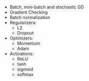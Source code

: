 - Batch, mini-batch and stochastic GD
- Gradient Checking
- Batch normalization
- Regularizers:
  - L2
  - Dropout
- Optimizers:
  - Momentum
  - Adam
- Activations:
  - ReLU
  - tanh
  - sigmoid
  - softmax
